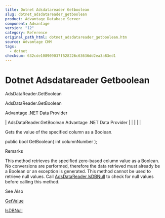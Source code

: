 ```yaml
---
title: Dotnet Adsdatareader Getboolean
slug: dotnet_adsdatareader_getboolean
product: Advantage Database Server
component: Advantage
version: "12"
category: Reference
original_path_html: dotnet_adsdatareader_getboolean.htm
source: Advantage CHM
tags:
  - dotnet
checksum: 632cde108909037f528226c63636dd2ea3a83ed1
---
```


# Dotnet Adsdatareader Getboolean

AdsDataReader.GetBoolean

AdsDataReader.GetBoolean

Advantage .NET Data Provider

| AdsDataReader.GetBoolean  Advantage .NET Data Provider |  |  |  |  |

Gets the value of the specified column as a Boolean.

public bool GetBoolean( int columnNumber );

Remarks

This method retrieves the specified zero-based column value as a Boolean. No conversions are performed, therefore the data retrieved must already be a Boolean or an exception is generated. This method cannot be used to retrieve null values. Call [AdsDataReader.IsDBNull](dotnet_adsdatareader_isdbnull.md) to check for null values before calling this method.

See Also

[GetValue](dotnet_adsdatareader_getvalue.md)

[IsDBNull](dotnet_adsdatareader_isdbnull.md)
